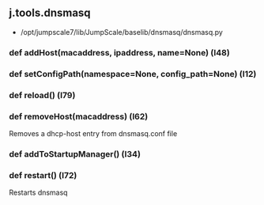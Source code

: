 ## j.tools.dnsmasq

- /opt/jumpscale7/lib/JumpScale/baselib/dnsmasq/dnsmasq.py

### def addHost(macaddress, ipaddress, name=None) (l48)

### def setConfigPath(namespace=None, config_path=None) (l12)

### def reload() (l79)

### def removeHost(macaddress) (l62)

Removes a dhcp-host entry from dnsmasq.conf file

### def addToStartupManager() (l34)

### def restart() (l72)

Restarts dnsmasq

